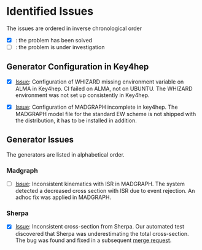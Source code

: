 # Identified Issues

The issues are ordered in inverse chronological order

- [x] : the problem has been solved
- [ ] : the problem is under investigation

## Generator Configuration in Key4hep

- [x] [Issue](https://github.com/key4hep/key4hep-spack/pull/763): Configuration of WHIZARD missing environment variable on ALMA in Key4hep.  CI failed on ALMA, not on UBUNTU. The WHIZARD environment was not set up consistently in Key4hep.

- [x] [Issue](https://github.com/key4hep/key4hep-spack/issues/721): Configuration of MADGRAPH incomplete in key4hep. The MADGRAPH model file for the standard EW scheme is not shipped with the distribution, it has to be installed in addition.

## Generator Issues

The generators are listed in alphabetical order.

### Madgraph

- [ ]  [Issue](https://github.com/key4hep/k4GeneratorsConfig/issues/33): Inconsistent kinematics with ISR in MADGRAPH. The system detected a decreased cross section with ISR due to event rejection. An adhoc fix was applied in MADGRAPH.

### Sherpa

- [x] [Issue](https://gitlab.com/sherpa-team/sherpa/-/issues/655): Inconsistent cross-section from Sherpa. Our automated
   test discovered that Sherpa was underestimating the total cross-section. The bug was found and fixed in a subsequent [merge request](https://gitlab.com/sherpa-team/sherpa/-/merge_requests/1086).

